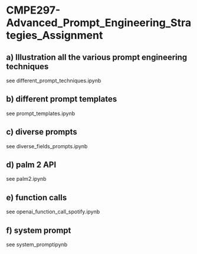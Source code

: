 # CMPE297-Advanced_Prompt_Engineering_Strategies_Assignment

## a) Illustration all the various prompt engineering techniques
see different_prompt_techniques.ipynb

## b) different prompt templates
see prompt_templates.ipynb

## c) diverse prompts
see diverse_fields_prompts.ipynb

## d) palm 2 API
see palm2.ipynb

## e) function calls
see openai_function_call_spotify.ipynb

## f) system prompt
see system_promptipynb

